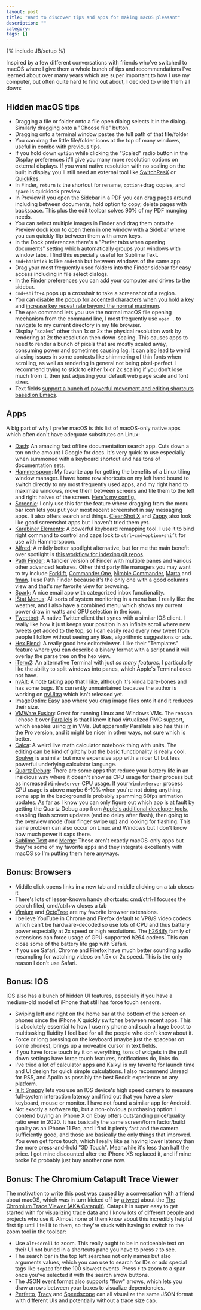 ```yaml
---
layout: post
title: "Hard to discover tips and apps for making macOS pleasant"
description: ""
category:
tags: []
---
```

{% include JB/setup %}

Inspired by a few different conversations with friends who've switched to macOS where I give them a whole bunch of tips and recommendations I've learned about over many years which are super important to how I use my computer, but often quite hard to find out about, I decided to write them all down:

## Hidden macOS tips

- Dragging a file or folder onto a file open dialog selects it in the dialog. Similarly dragging onto a "Choose file" button.
- Dragging onto a terminal window pastes the full path of that file/folder
- You can drag the little file/folder icons at the top of many windows, useful in combo with previous tips.
- If you hold down `option` while clicking the "Scaled" radio button in the Display preferences it'll give you many more resolution options on external displays. If you want native resolution with no scaling on the built in display you'll still need an external tool like [SwitchResX](https://www.madrau.com/) or [QuickRes](https://www.thnkdev.com/QuickRes/).
- In Finder, `return` is the shortcut for rename, `option`+drag copies, and `space` is quicklook preview
- In Preview if you open the Sidebar in a PDF you can drag pages around including between documents, hold option to copy, delete pages with backspace. This plus the edit toolbar solves 90% of my PDF munging needs.
- You can select multiple images in Finder and drag them onto the Preview dock icon to open them in one window with a Sidebar where you can quickly flip between them with arrow keys.
- In the Dock preferences there's a "Prefer tabs when opening documents" setting which automatically groups your windows with window tabs. I find this especially useful for Sublime Text.
- `cmd+backtick` is like `cmd+tab` but between windows of the same app.
- Drag your most frequently used folders into the Finder sidebar for easy access including in file select dialogs.
- In the Finder preferences you can add your computer and drives to the sidebar.
- `cmd+shift+4` pops up a crosshair to take a screenshot of a region.
- You can [disable the popup for accented characters when you hold a key](https://www.defaults-write.com/disable-press-and-hold-option-in-mac-os-x-10-7/) and  [increase key repeat rate beyond the normal maximum](https://apple.stackexchange.com/questions/10467/how-to-increase-keyboard-key-repeat-rate-on-os-x).
- The `open` command lets you use the normal macOS file opening mechanism from the command line, I most frequently use `open .` to navigate to my current directory in my file browser.
- Display "scales" other than 1x or 2x the physical resolution work by rendering at 2x the resolution then down-scaling. This causes apps to need to render a bunch of pixels that are mostly scaled away, consuming power and sometimes causing lag. It can also lead to weird aliasing issues in some contexts like shimmering of thin fonts when scrolling, as well as rendering in general not being pixel-perfect. I recommend trying to stick to either 1x or 2x scaling if you don't lose much from it, then just adjusting your default web page scale and font sizes.
- Text fields [support a bunch of powerful movement and editing shortcuts based on Emacs](https://jblevins.org/log/kbd).


## Apps

A big part of why I prefer macOS is this list of macOS-only native apps which often don't have adequate substitutes on Linux:

- [Dash](https://kapeli.com/dash): An amazing fast offline documentation search app. Cuts down a ton on the amount I Google for docs. It's very quick to use especially when summoned with a keyboard shortcut and has tons of documentation sets.
- [Hammerspoon](https://www.hammerspoon.org/): My favorite app for getting the benefits of a Linux tiling window manager. I have home row shortcuts on my left hand bound to switch directly to my most frequently used apps, and my right hand to maximize windows, move them between screens and tile them to the left and right halves of the screen. [Here's my config.](https://github.com/trishume/dotfiles/blob/d12f869062b2fa2d4b3f72eeed2f0e05df5a8657/hammerspoon/hammerspoon.symlink/init.lua)
- [Screenie](https://www.thnkdev.com/Screenie/): I only use this for the feature where dragging from the menu bar icon lets you put your most recent screenshot in say messaging apps. It also offers search and things. [CleanShot X](https://cleanshot.com/) and [Zappy](https://zapier.com/zappy) also look like good screenshot apps but I haven't tried them yet.
- [Karabiner Elements](https://karabiner-elements.pqrs.org/): A powerful keyboard remapping tool. I use it to bind right command to control and caps lock to `ctrl+cmd+option+shift` for use with Hammerspoon.
- [Alfred](https://www.alfredapp.com/): A mildly better spotlight alternative, but for me the main benefit over spotlight is [this workflow for indexing git repos](https://github.com/deanishe/alfred-repos).
- [Path Finder](https://cocoatech.com/#/): A fancier version of Finder with multiple panes and various other advanced features. Other third party file managers you may want to try include [Forklift](https://binarynights.com/), [Commander One](https://mac.eltima.com/file-manager.html), [Nimble Commander](https://magnumbytes.com/), [Marta](https://marta.yanex.org/) and [fman](https://fman.io/). I use Path Finder because it's the only one with a good columns view and that's my favorite view for browsing.
- [Spark](https://sparkmailapp.com/): A nice email app with categorized inbox functionality.
- [iStat Menus](https://bjango.com/mac/istatmenus/): All sorts of system monitoring in a menu bar. I really like the weather, and I also have a combined menu which shows my current power draw in watts and GPU selection in the icon.
- [Tweetbot](https://tapbots.com/tweetbot/mac/): A native Twitter client that syncs with a similar IOS client. I really like how it just keeps your position in an infinite scroll where new tweets get added to the top, so I can easily read every new tweet from people I follow without seeing any likes, algorithmic suggestions or ads.
- [Hex Fiend](https://github.com/ridiculousfish/HexFiend/): A really good hex editor/viewer. I like their "Templates" feature where you can describe a binary format with a script and it will overlay the parse tree on the hex view.
- [iTerm2](https://iterm2.com/): An alternative Terminal with just *so many features*. I particularly like the ability to split windows into panes, which Apple's Terminal does not have.
- [nvAlt](https://brettterpstra.com/projects/nvalt/): A note taking app that I like, although it's kinda bare-bones and has some bugs. It's currently unmaintained because the author is working on [nvUltra](https://nvultra.com/) which isn't released yet.
- [ImageOptim](https://imageoptim.com/mac): Easy app where you drag image files onto it and it reduces their size.
- [VMWare Fusion](https://www.vmware.com/products/fusion.html): Great for running Linux and Windows VMs. The reason I chose it over [Parallels](https://www.parallels.com/products/desktop/pro/) is that I knew it had virtualized PMC support, which enables using [rr](https://rr-project.org/) in VMs. But apparently Parallels also has this in the Pro version, and it might be nicer in other ways, not sure which is better.
- [Calca](http://calca.io/): A weird live math calculator notebook thing with units. The editing can be kind of glitchy but the basic functionality is really cool. [Soulver](https://soulver.app/) is a similar but more expensive app with a nicer UI but less powerful underlying calculator language.
- [Quartz Debug](https://developer.apple.com/download/more/): There are some apps that reduce your battery life in an insidious way where it doesn't show as CPU usage for their process but as increased `WindowServer` CPU usage. If your `WindowServer` process CPU usage is above maybe 6-10% when you're not doing anything, some app in the background is probably spamming 60fps animation updates. As far as I know you can only figure out which app is at fault by getting the Quartz Debug app from [Apple's additional developer tools](https://developer.apple.com/download/more/), enabling flash screen updates (and no delay after flash), then going to the overview mode (four finger swipe up) and looking for flashing. This same problem can also occur on Linux and Windows but I don't know how much power it saps there.
- [Sublime Text](https://www.sublimetext.com/) and [Merge](https://www.sublimemerge.com/): These aren't exactly macOS-only apps but they're some of my favorite apps and they integrate excellently with macOS so I'm putting them here anyways.

## Bonus: Browsers

- Middle click opens links in a new tab and middle clicking on a tab closes it
- There's lots of lesser-known handy shortcuts: cmd/ctrl+l focuses the search filed, cmd/ctrl+w closes a tab
- [Vimium](https://vimium.github.io/) and [OctoTree](https://www.octotree.io/) are my favorite browser extensions.
- I believe YouTube in Chrome and Firefox default to VP8/9 video codecs which can't be hardware-decoded so use lots of CPU and thus battery power especially at 2x speed or high resolutions. The [h264ify](https://github.com/alextrv/enhanced-h264ify) family of extensions can force usage of GPU-supported h264 codecs. This can close some of the battery life gap with Safari.
- If you use Safari, Chrome and Firefox have much better sounding audio resampling for watching videos on 1.5x or 2x speed. This is the only reason I don't use Safari.

## Bonus: IOS

IOS also has a bunch of hidden UI features, especially if you have a medium-old model of iPhone that still has force touch sensors.

- Swiping left and right on the home bar at the bottom of the screen on phones since the iPhone X quickly switches between recent apps. This is absolutely essential to how I use my phone and such a huge boost to multitasking fluidity I feel bad for all the people who don't know about it.
- Force or long pressing on the keyboard (maybe just the spacebar on some phones), brings up a moveable cursor in text fields.
- If you have force touch try it on everything, tons of widgets in the pull down settings have force touch features, notifications do, links do.
- I've tried a lot of calculator apps and Kalkyl is my favorite for launch time and UI design for quick simple calculations. I also recommend Unread for RSS, and Apollo as possibly the best Reddit experience on any platform.
- [Is It Snappy](https://isitsnappy.com/) lets you use an IOS device's high speed camera to measure full-system interaction latency and find out that you have a slow keyboard, mouse or monitor. I have not found a similar app for Android.
- Not exactly a software tip, but a non-obvious purchasing option: I contend buying an iPhone X on Ebay offers outstanding price/quality ratio even in 2020. It has basically the same screen/form factor/build quality as an iPhone 11 Pro, and I find it plenty fast and the camera sufficiently good, and those are basically the only things that improved. You even get force touch, which I really like as having lower latency than the more press-and-hold "3D Touch". Meanwhile it's less than half the price. I got mine discounted after the iPhone XS replaced it, and if mine broke I'd probably just buy another one now.

## Bonus: The Chromium Catapult Trace Viewer

The motivation to write this post was caused by a conversation with a friend about macOS, which was in turn kicked off by [a tweet](https://twitter.com/trishume/status/1302069073640120320?s=20) about the [The Chromium Trace Viewer (AKA Catapult)](https://aras-p.info/blog/2017/01/23/Chrome-Tracing-as-Profiler-Frontend/). Catapult is super easy to get started with for visualizing trace data and I know lots of different people and projects who use it. Almost none of them know about this incredibly helpful first tip until I tell it to them, so they're stuck with having to switch to the zoom tool in the toolbar:

- Use `alt+scroll` to zoom. This really ought to be in noticeable text on their UI not buried in a shortcuts pane you have to press `?` to see.
- The search bar in the top left searches not only names but also arguments values, which you can use to search for IDs or add special tags like `top100` for the 100 slowest events. Press `f` to zoom to a span once you've selected it with the search arrow buttons.
- The JSON event format also supports "flow" arrows, which lets you draw arrows between your boxes to visualize dependencies.
- [Perfetto](https://perfetto.dev/), [Tracy](https://github.com/wolfpld/tracy) and [Speedscope](https://www.speedscope.app/) can all visualize the same JSON format with different UIs and potentially without a trace size cap.
